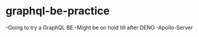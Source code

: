 # graphql-be-practice
 -Going to try a GraphQL BE
 -Might be on hold till after DENO
 -Apollo-Server
